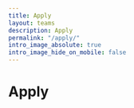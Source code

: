 ```yaml
---
title: Apply
layout: teams
description: Apply
permalink: "/apply/"
intro_image_absolute: true
intro_image_hide_on_mobile: false
---
```


# Apply
